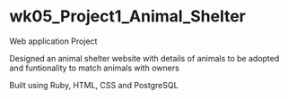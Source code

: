 # wk05_Project1_Animal_Shelter

Web application Project

Designed an animal shelter website with details of animals to be adopted and funtionality to match animals with owners

Built using Ruby, HTML, CSS and PostgreSQL
